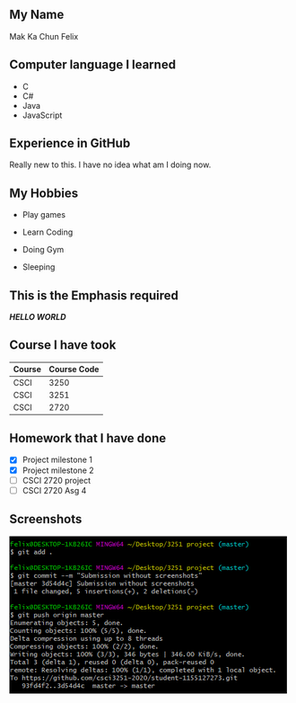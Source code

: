 ## My Name

Mak Ka Chun Felix

## Computer language I learned

- C
- C#
- Java
- JavaScript

## Experience in GitHub

Really new to this. I have no idea what am I doing now.

## My Hobbies

- Play games

- Learn Coding

- Doing Gym

- Sleeping

## This is the Emphasis required

***HELLO WORLD***

## Course I have took
|  Course  | Course Code    |
| :------------- | :------------- |
| CSCI       | 3250 |
| CSCI     | 3251  |
| CSCI     |  2720  |

## Homework that I have done
- [x] Project milestone 1
- [x] Project milestone 2
- [ ] CSCI 2720 project
- [ ] CSCI 2720 Asg 4

## Screenshots
![](https://github.com/csci3251-2020/student-1155127273/blob/master/Capture01.PNG)
